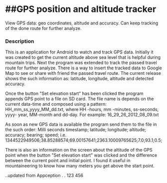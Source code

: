 ##GPS position and altitude tracker
===========

View GPS data: geo coordinates, altitude and accuracy. Can keep tracking of the done route for further analyze.

### Description

This is an application for Android to watch and track GPS data. Initially it was 
created to get the current altitude above sea level that is helpful during 
mountain trips. Next the program was extended to track the passed travel route for
further analyze. There is a way to insert the tracked data to Google Map to
see or share with friend the passed travel route. The current release shows 
the such information as: latitude, longitude, altitude and detected accuracy. 

Once the button "Set elevation start" has been clicked the program appends
GPS point to a file on SD card. The file name is depends on the current data-time 
and composed using a pattern: HH_mm_ss_yyyy_MM_dd.txt, where HH -hours, mm -minutes, 
ss-seconds, yyyy- year, MM-month and dd-day. For example: 16_29_26_2012_08_09.txt

As soon as new GPS data is available the program send them to the file in the 
such order:
Milli seconds timestamp; latitude; longitude; altitude; accuracy; bearing; speed;
i.e. 1344522949506;38.85288574;69.00157641;2363.10009765625;7.0;93.1;0.5;

There is also an information on the screen about the altitude of the GPS point 
when the button "Set elevation start" was clicked and the difference between 
the current point and initial point. I found it useful in mountaineering to know 
how many meters you get above the start point.
 
..updated from Appception
.
.
123
456


